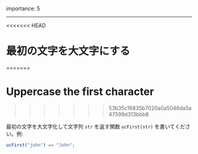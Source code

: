importance: 5

---

<<<<<<< HEAD
# 最初の文字を大文字にする
=======
# Uppercase the first character
>>>>>>> 53b35c16835b7020a0a5046da5a47599d313bbb8

最初の文字を大文字化して文字列 `str` を返す関数 `ucFirst(str)` を書いてください。例:

```js
ucFirst("john") == "John";
```
